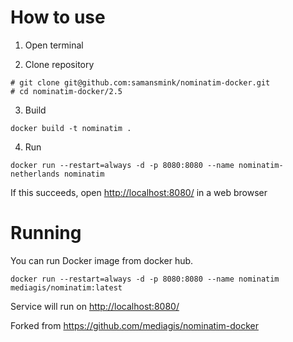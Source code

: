 How to use
===
1. Open terminal


2. Clone repository

  ```
  # git clone git@github.com:samansmink/nominatim-docker.git
  # cd nominatim-docker/2.5
  ```

3. Build 

  ```
  docker build -t nominatim .
  ```
4. Run

  ```
  docker run --restart=always -d -p 8080:8080 --name nominatim-netherlands nominatim
  ```
  If this succeeds, open [http://localhost:8080/](http:/localhost:8080) in a web browser

# Running

You can run Docker image from docker hub.

```
docker run --restart=always -d -p 8080:8080 --name nominatim mediagis/nominatim:latest
```
Service will run on [http://localhost:8080/](http:/localhost:8080)





Forked from https://github.com/mediagis/nominatim-docker
